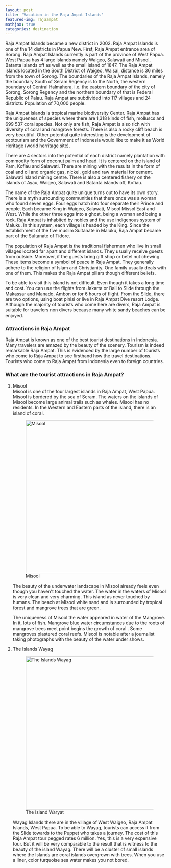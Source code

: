 ```yaml
---
layout: post
title: 'Vacation in the Raja Ampat Islands'
featured-img: rajaampat
mathjax: true
categories: destination
---
```


<p>Raja Ampat Islands became a new district in 2002. Raja Ampat Islands is one of the 14 districts in Papua New. First, Raja Ampat entrance area of Sorong. Raja Ampat Islands currently is part of the province of West Papua. West Papua has 4 large islands namely Waigeo, Salawati and Misool, Batanta islands off as well as the small island of 1847. The Raja Ampat islands located in the South District of Waigeo, Waisai, distance is 36 miles from the town of Sorong. The boundaries of the Raja Ampat Islands, namely the boundary South of Seram Regency is to the North, the western boundary of Central Halmahera, i.e. the eastern boundary of the city of Sorong, Sorong Regency and the northern boundary of that is Federal Republic of Palau. Raja Ampat are subdivided into 117 villages and 24 districts. Population of 70,000 people.</p>

<p>Raja Ampat Islands is tropical marine biodiversity Center. Raja Ampat has the uniqueness of species where there are 1,318 kinds of fish, molluscs and 699 537 coral species. Not only are fish, Raja Ampat is also rich with diversity of coral and mangrove forests. There is also a rocky cliff beach is very beautiful. Other potential quite interesting is the development of ecotourism and the Government of Indonesia would like to make it as World Heritage (world herritage site).</p>

<p>There are 4 sectors into the potential of each district namely plantation with commodity form of coconut palm and head. It is centered on the island of Pam, Kofiau and Salawati. There are mining with the results in the form of coal and oil and organic gas, nickel, gold and raw material for cement. Salawati Island mining centre. There is also a centered fishery on the islands of Ayau, Waigeo, Salawati and Batanta islands off, Kofiau.</p>
<p>The name of the Raja Ampat quite unique turns out to have its own story. There is a myth surrounding communities that there once was a woman who found seven eggs. Four eggs hatch into four separate their Prince and people. Each became King in Waigeo, Salawati, Misool Missol East and West. While the other three eggs into a ghost, being a woman and being a rock. Raja Ampat is inhabited by nobles and the use indigenous system of Maluku. In this system, each village is headed by the King. Since the establishment of the five muslim Sultanate in Maluku, Raja Ampat became part of the Sultanate of Tidore.</p>
<p>
The population of Raja Ampat is the traditional fishermen who live in small villages located far apart and different islands. They usually receive guests from outside. Moreover, if the guests bring gift shop or betel nut chewing. These items become a symbol of peace in Raja Ampat. They generally adhere to the religion of Islam and Christianity. One family usually deals with one of them. This makes the Raja Ampat pillars though different beliefs.</p>
<p>To be able to visit this island is not difficult. Even though it takes a long time and cost. You can use the flights from Jakarta or Bali to Slide through the Makassar and Manado, Ambon or for 6 hours of flight. From the Slide, there are two options, using boat pinisi or live in Raja Ampat Dive resort Lodge. Although the majority of tourists who come here are divers, Raja Ampat is suitable for travelers non divers because many white sandy beaches can be enjoyed.</p>

<p><h3>Attractions in Raja Ampat</h3>

Raja Ampat is known as one of the best tourist destinations in Indonesia. Many travelers are amazed by the beauty of the scenery. Tourism is indeed remarkable Raja Ampat. This is evidenced by the large number of tourists who come to Raja Ampat to see firsthand how the travel destinations. Tourists who come to Raja Ampat  from Indonesia even to foreign countries.</p>

<p><h3>What are the tourist attractions in Raja Ampat?</h3>
<ol><li>Misool</li>
Misool is one of the four largest islands in Raja Ampat, West Papua. Misool is bordered by the sea of Seram. The waters on the islands of Misool become large animal trails such as whales. Misool has no residents. In the Western and Eastern parts of the island, there is an island of coral.
<figure  class="center"><a href="https://2.bp.blogspot.com/-AtsBEjRvK00/WoXWIQU5_iI/AAAAAAAANdc/fnEaCEPY7MIA3qbI4zTkKClFDQOcFRF4QCLcBGAs/s1600/Misool.accommodation.1.jpg" ><img src="https://2.bp.blogspot.com/-AtsBEjRvK00/WoXWIQU5_iI/AAAAAAAANdc/fnEaCEPY7MIA3qbI4zTkKClFDQOcFRF4QCLcBGAs/s1600/Misool.accommodation.1.jpg" width="898" height="480" data-original-width="898" data-original-height="480" title="Misool" alt="Misool" /></a><figcaption class="center">Misool</figcaption></figure>
<p>
The beauty of the underwater landscape in Misool already feels even though you haven't touched the water. The water in the waters of Misool is very clean and very charming. This island as never touched by humans. The beach at Misool white sand and is surrounded by tropical forest and mangrove trees that are green.</p>

<p>The uniqueness of Misool the water appeared in water of the Mangrove. In it, lots of fish. Mangrove blue water circumstances due to the roots of mangrove trees meet point begins the growth of coral . Some mangroves plastered coral reefs. Misool is notable after a journalist taking photographs with the beauty of the water under shows.</p>

<li>The Islands Wayag</li>

<figure class="center"><a href="https://4.bp.blogspot.com/-nbOEtl_8Je8/WoXWtyZG39I/AAAAAAAANds/gn0lid9NckEbcjWYGmJmmP0SLbc-y8g9ACLcBGAs/s1600/wayag2_home.jpg" ><img src="https://4.bp.blogspot.com/-nbOEtl_8Je8/WoXWtyZG39I/AAAAAAAANds/gn0lid9NckEbcjWYGmJmmP0SLbc-y8g9ACLcBGAs/s1600/wayag2_home.jpg" width="898" height="480" data-original-width="898" title="The Islands Wayag" alt="The Islands Wayag" data-original-height="480" /></a><figcaption class="center">The Island Waryat</figcaption></figure><p>
Wayag Islands there are in the village of West Waigeo, Raja Ampat Islands, West Papua. To be able to Wayag, tourists can access it from the Slide towards to the Puppet who takes a journey. The cost of this Raja Ampat tour pegged rates 6 million. Yes, this is a very expensive tour. But it will be very comparable to the result that is witness to the beauty of the island Wayag.
There will be a cluster of small islands where the Islands are coral islands overgrown with trees. When you use a liner, color turquoise sea water makes you not bored.</p>
</ol>
